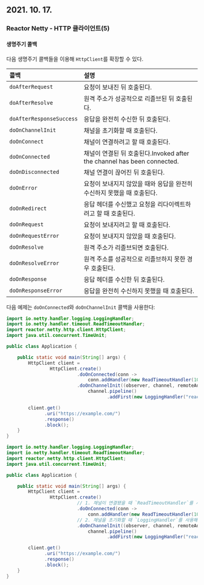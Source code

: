 ## 2021. 10. 17.

### Reactor Netty - HTTP 클라이언트(5)

#### 생명주기 콜백

다음 생명주기 콜백들을 이용해 `HttpClient`를 확장할 수 있다.

| 콜백                     | 설명                                                         |
| :----------------------- | :----------------------------------------------------------- |
| `doAfterRequest`         | 요청이 보내진 뒤 호출된다.                                   |
| `doAfterResolve`         | 원격 주소가 성공적으로 리졸브된 뒤 호출된다.                 |
| `doAfterResponseSuccess` | 응답을 완전히 수신한 뒤 호출된다.                            |
| `doOnChannelInit`        | 채널을 초기화할 때 호출된다.                                 |
| `doOnConnect`            | 채널이 연결하려고 할 때 호출된다.                            |
| `doOnConnected`          | 채널이 연결된 뒤 호출된다.Invoked after the channel has been connected. |
| `doOnDisconnected`       | 채널 연결이 끊어진 뒤 호출된다.                              |
| `doOnError`              | 요청이 보내지지 않았을 때와 응답을 완전히 수신하지 못했을 때 호출된다. |
| `doOnRedirect`           | 응답 헤더를 수신했고 요청을 리다이렉트하려고 할 때 호출된다. |
| `doOnRequest`            | 요청이 보내지려고 할 때 호출된다.                            |
| `doOnRequestError`       | 요청이 보내지지 않았을 때 호출된다.                          |
| `doOnResolve`            | 원격 주소가 리졸브되면 호출된다.                             |
| `doOnResolveError`       | 원격 주소를 성공적으로 리졸브하지 못한 경우 호출된다.        |
| `doOnResponse`           | 응답 헤더를 수신한 뒤 호출된다.                              |
| `doOnResponseError`      | 응답을 완전히 수신하지 못했을 때 호출된다.                   |

다음 예제는 `doOnConnected`와 `doOnChannelInit` 콜백을 사용한다:

```java
import io.netty.handler.logging.LoggingHandler;
import io.netty.handler.timeout.ReadTimeoutHandler;
import reactor.netty.http.client.HttpClient;
import java.util.concurrent.TimeUnit;

public class Application {

	public static void main(String[] args) {
		HttpClient client =
				HttpClient.create()
				          .doOnConnected(conn ->
				              conn.addHandler(new ReadTimeoutHandler(10, TimeUnit.SECONDS)))   
				          .doOnChannelInit((observer, channel, remoteAddress) ->
				              channel.pipeline()
				                     .addFirst(new LoggingHandler("reactor.netty.examples"))); 

		client.get()
		      .uri("https://example.com/")
		      .response()
		      .block();
	}
}
```

```java
import io.netty.handler.logging.LoggingHandler;
import io.netty.handler.timeout.ReadTimeoutHandler;
import reactor.netty.http.client.HttpClient;
import java.util.concurrent.TimeUnit;

public class Application {

	public static void main(String[] args) {
		HttpClient client =
				HttpClient.create()
            			  // 1. 채널이 연결됐을 때 `ReadTimeoutHandler`를 사용해 Netty 파이프라인을 확장한다
				          .doOnConnected(conn ->
				              conn.addHandler(new ReadTimeoutHandler(10, TimeUnit.SECONDS)))   
            			  // 2. 채널을 초기화할 때 `LoggingHandler`를 사용해 Nett 파이프라인을 확장한다
				          .doOnChannelInit((observer, channel, remoteAddress) ->
				              channel.pipeline()
				                     .addFirst(new LoggingHandler("reactor.netty.examples"))); 

		client.get()
		      .uri("https://example.com/")
		      .response()
		      .block();
	}
}
```

